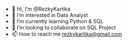 - 👋 Hi, I’m @RezkyKartika
- 👀 I’m interested in Data Analyst
- 🌱 I’m currently learning Python & SQL
- 💞️ I’m looking to collaborate on SQL Project
- 📫 How to reach me rezkykartika@gmail.com

<!---
RezkyKartika/RezkyKartika is a ✨ special ✨ repository because its `README.md` (this file) appears on your GitHub profile.
You can click the Preview link to take a look at your changes.
--->

